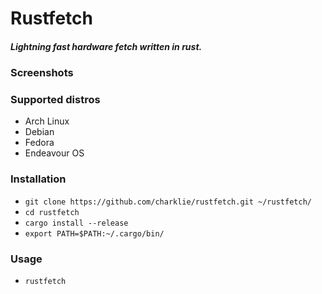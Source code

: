 # Rustfetch

##### _Lightning fast hardware fetch written in rust._

### Screenshots

### Supported distros
- Arch Linux
- Debian
- Fedora
- Endeavour OS

### Installation
- `git clone https://github.com/charklie/rustfetch.git ~/rustfetch/`
- `cd rustfetch`
- `cargo install --release`
- `export PATH=$PATH:~/.cargo/bin/`

### Usage
- `rustfetch`

